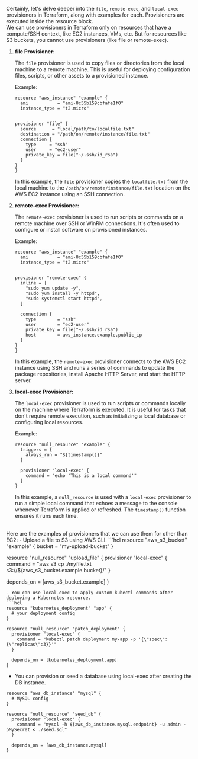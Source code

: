 Certainly, let's delve deeper into the `file`, `remote-exec`, and `local-exec` provisioners in Terraform, along with examples for each. Provisioners are executed inside the 
resource block. </br>
We can use provisioners in Terraform only on resources that have a compute/SSH context, like EC2 instances, VMs, etc. But for resources like S3 buckets, you cannot use provisioners (like file or remote-exec).

1. **file Provisioner:**

   The `file` provisioner is used to copy files or directories from the local machine to a remote machine. This is useful for deploying configuration files, scripts, or other assets to a provisioned instance.

   Example:

   ```hcl
   resource "aws_instance" "example" {
     ami           = "ami-0c55b159cbfafe1f0"
     instance_type = "t2.micro"
   

   provisioner "file" {
     source      = "local/path/to/localfile.txt"
     destination = "/path/on/remote/instance/file.txt"
     connection {
       type     = "ssh"
       user     = "ec2-user"
       private_key = file("~/.ssh/id_rsa")
     }
   }
   }
   ```

   In this example, the `file` provisioner copies the `localfile.txt` from the local machine to the `/path/on/remote/instance/file.txt` location on the AWS EC2 instance using an SSH connection.

2. **remote-exec Provisioner:**

   The `remote-exec` provisioner is used to run scripts or commands on a remote machine over SSH or WinRM connections. It's often used to configure or install software on provisioned instances.

   Example:

   ```hcl
   resource "aws_instance" "example" {
     ami           = "ami-0c55b159cbfafe1f0"
     instance_type = "t2.micro"
   

   provisioner "remote-exec" {
     inline = [
       "sudo yum update -y",
       "sudo yum install -y httpd",
       "sudo systemctl start httpd",
     ]

     connection {
       type        = "ssh"
       user        = "ec2-user"
       private_key = file("~/.ssh/id_rsa")
       host        = aws_instance.example.public_ip
     }
   }
   }
   ```

   In this example, the `remote-exec` provisioner connects to the AWS EC2 instance using SSH and runs a series of commands to update the package repositories, install Apache HTTP Server, and start the HTTP server.

3. **local-exec Provisioner:**

   The `local-exec` provisioner is used to run scripts or commands locally on the machine where Terraform is executed. It is useful for tasks that don't require remote execution, such as initializing a local database or configuring local resources.

   Example:

   ```hcl
   resource "null_resource" "example" {
     triggers = {
       always_run = "${timestamp()}"
     }

     provisioner "local-exec" {
       command = "echo 'This is a local command'"
     }
   }
   ```

   In this example, a `null_resource` is used with a `local-exec` provisioner to run a simple local command that echoes a message to the console whenever Terraform is applied or refreshed. The `timestamp()` function ensures it runs each time.
</br>
Here are the examples of provisioners that we can use them for other than EC2:
- Upload a file to S3 using AWS CLI.
```hcl
resource "aws_s3_bucket" "example" {
  bucket = "my-upload-bucket"
}

resource "null_resource" "upload_file" {
  provisioner "local-exec" {
    command = "aws s3 cp ./myfile.txt s3://${aws_s3_bucket.example.bucket}/"
  }

  depends_on = [aws_s3_bucket.example]
}
```
- You can use local-exec to apply custom kubectl commands after deploying a Kubernetes resource.
```hcl
resource "kubernetes_deployment" "app" {
  # your deployment config
}

resource "null_resource" "patch_deployment" {
  provisioner "local-exec" {
    command = "kubectl patch deployment my-app -p '{\"spec\":{\"replicas\":3}}'"
  }

  depends_on = [kubernetes_deployment.app]
}
```
- You can provision or seed a database using local-exec after creating the DB instance.
```hcl
resource "aws_db_instance" "mysql" {
  # MySQL config
}

resource "null_resource" "seed_db" {
  provisioner "local-exec" {
    command = "mysql -h ${aws_db_instance.mysql.endpoint} -u admin -pMySecret < ./seed.sql"
  }

  depends_on = [aws_db_instance.mysql]
}
```
